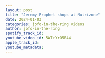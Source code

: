 ```yaml
---
layout: post
title: "Jeremy Prophet shops at Nutrizone"
date: 2024-01-03
categories: jofo-in-the-ring videos
author: jofo-in-the-ring
spotify_track_id: 
youtube_video_id: 5WTrYrO5R44
apple_track_id: 
youtube_metadata: 
---
```

